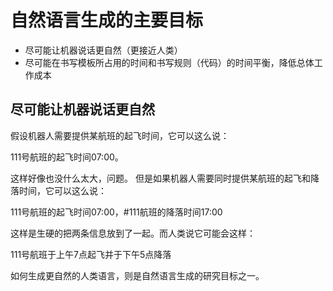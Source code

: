 

# 自然语言生成的主要目标

- 尽可能让机器说话更自然（更接近人类）
- 尽可能在书写模板所占用的时间和书写规则（代码）的时间平衡，降低总体工作成本

## 尽可能让机器说话更自然

假设机器人需要提供某航班的起飞时间，它可以这么说：

111号航班的起飞时间07:00。

这样好像也没什么太大，问题。
但是如果机器人需要同时提供某航班的起飞和降落时间，它可以这么说：

111号航班的起飞时间07:00，#111航班的降落时间17:00

这样是生硬的把两条信息放到了一起。而人类说它可能会这样：

111号航班于上午7点起飞并于下午5点降落

如何生成更自然的人类语言，则是自然语言生成的研究目标之一。
